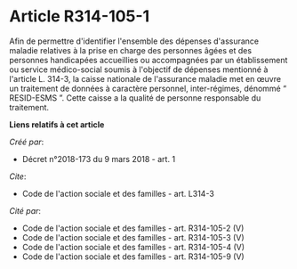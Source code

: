 # Article R314-105-1

Afin de permettre d'identifier l'ensemble des dépenses d'assurance maladie relatives à la prise en charge des personnes âgées
et des personnes handicapées accueillies ou accompagnées par un établissement ou service médico-social soumis à l'objectif de
dépenses mentionné à l'article L. 314-3, la caisse nationale de l'assurance maladie met en œuvre un traitement de données à
caractère personnel, inter-régimes, dénommé “ RESID-ESMS ”. Cette caisse a la qualité de personne responsable du traitement.

**Liens relatifs à cet article**

_Créé par_:

  - Décret n°2018-173 du 9 mars 2018 - art. 1

_Cite_:

  - Code de l'action sociale et des familles - art. L314-3

_Cité par_:

  - Code de l'action sociale et des familles - art. R314-105-2 (V)
  - Code de l'action sociale et des familles - art. R314-105-3 (V)
  - Code de l'action sociale et des familles - art. R314-105-4 (V)
  - Code de l'action sociale et des familles - art. R314-105-9 (V)
